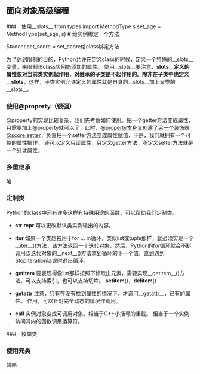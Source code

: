 ## 面向对象高级编程

###　使用__slots__
from types import MethodType
s.set_age = MethodType(set_age, s) # 给实例绑定一个方法

Student.set_score = set_score给class绑定方法

为了达到限制的目的，Python允许在定义class的时候，定义一个特殊的__slots__变量，来限制该class实例能添加的属性。
使用__slots__要注意，__slots__定义的属性仅对当前类实例起作用，对继承的子类是不起作用的。除非在子类中也定义__slots__，这样，子类实例允许定义的属性就是自身的__slots__加上父类的__slots__。

### 使用@property（很强）
@property的实现比较复杂，我们先考察如何使用。把一个getter方法变成属性，只需要加上@property就可以了，此时，@property本身又创建了另一个装饰器@score.setter，负责把一个setter方法变成属性赋值，于是，我们就拥有一个可控的属性操作。
还可以定义只读属性，只定义getter方法，不定义setter方法就是一个只读属性。

### 多重继承
略

### 定制类
Python的class中还有许多这样有特殊用途的函数，可以帮助我们定制类。

- __str__   __repr__
可以更改默认类实例输出的内容。

- __iter__
如果一个类想被用于for ... in循环，类似list或tuple那样，就必须实现一个__iter__()方法，该方法返回一个迭代对象，然后，Python的for循环就会不断调用该迭代对象的__next__()方法拿到循环的下一个值，直到遇到StopIteration错误时退出循环。

- __getitem__
要表现得像list那样按照下标取出元素，需要实现__getitem__()方法。可以支持索引，也可以支持切片。
__setitem__()，__delitem__()

- __getattr__
注意，只有在没有找到属性的情况下，才调用__getattr__，已有的属性。
作用，可以针对完全动态的情况作调用。

- __call__
实例对象变成可调用对象。相当于C++小括号的重载。
相当于一个实例访问其内的函数调用运算符。

###　枚举类

### 使用元类
暂略